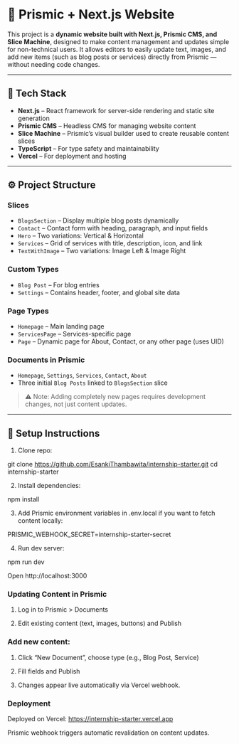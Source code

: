 # 🧩 Prismic + Next.js Website

This project is a **dynamic website built with Next.js, Prismic CMS, and Slice Machine**, designed to make content management and updates simple for non-technical users. It allows editors to easily update text, images, and add new items (such as blog posts or services) directly from Prismic — without needing code changes.

---

## 🚀 Tech Stack

- **Next.js** – React framework for server-side rendering and static site generation  
- **Prismic CMS** – Headless CMS for managing website content  
- **Slice Machine** – Prismic’s visual builder used to create reusable content slices  
- **TypeScript** – For type safety and maintainability  
- **Vercel** – For deployment and hosting  

---

## ⚙️ Project Structure

### Slices

- `BlogsSection` – Display multiple blog posts dynamically  
- `Contact` – Contact form with heading, paragraph, and input fields  
- `Hero` – Two variations: Vertical & Horizontal  
- `Services` – Grid of services with title, description, icon, and link  
- `TextWithImage` – Two variations: Image Left & Image Right  

### Custom Types

- `Blog Post` – For blog entries  
- `Settings` – Contains header, footer, and global site data  

### Page Types

- `Homepage` – Main landing page  
- `ServicesPage` – Services-specific page  
- `Page` – Dynamic page for About, Contact, or any other page (uses UID)  

### Documents in Prismic

- `Homepage`, `Settings`, `Services`, `Contact`, `About`  
- Three initial `Blog Posts` linked to `BlogsSection` slice  

> ⚠️ Note: Adding completely new pages requires development changes, not just content updates.

---

## 🧠 Setup Instructions

1. Clone repo:

git clone https://github.com/EsankiThambawita/internship-starter.git
cd internship-starter

2. Install dependencies:

npm install


3. Add Prismic environment variables in .env.local if you want to fetch content locally:

PRISMIC_WEBHOOK_SECRET=internship-starter-secret


4. Run dev server:

npm run dev


Open http://localhost:3000

### Updating Content in Prismic

1. Log in to Prismic > Documents

2. Edit existing content (text, images, buttons) and Publish

### Add new content:

1. Click “New Document”, choose type (e.g., Blog Post, Service)

2. Fill fields and Publish

3. Changes appear live automatically via Vercel webhook.

### Deployment

Deployed on Vercel: https://internship-starter.vercel.app

Prismic webhook triggers automatic revalidation on content updates.
